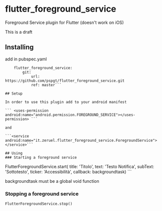 # flutter_foreground_service

Foreground Service plugin for Flutter (doesn't work on iOS)

This is a draft

## Installing

add in pubspec.yaml

```
    flutter_foreground_service:
        git:
            url: https://github.com/pspgt/flutter_foreground_service.git
            ref: master```

## Setup

In order to use this plugin add to your android manifest

``` <uses-permission android:name="android.permission.FOREGROUND_SERVICE"></uses-permission> ```

and

```<service android:name="it.zeruel.flutter_foreground_service.ForegroundService"></service>```

## Using
### Starting a foreground service
```
FlutterForegroundService.start(
                    title: 'Titolo',
                    text: 'Testo Notifica',
                    subText: 'Sottotesto',
                    ticker: 'Accessibilità',
                    callback: backgroundtask) ```

backgroundtask must be a global void function

### Stopping a foreground service

```FlutterForegroundService.stop()```
